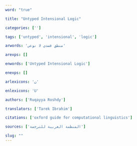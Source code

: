 ```yaml
---
word: "true"

title: "Untyped Intensional Logic"

categories: ['']

tags: ['untyped', 'intensional', 'logic']

arwords: 'منطق قصدي لا نوعي'

arexps: []

enwords: ['Untyped Intensional Logic']

enexps: []

arlexicons: 'ن'

enlexicons: 'U'

authors: ['Ruqayya Roshdy']

translators: ['Tarek Ibrahim']

citations: ['oxford guide for computational linguistics']

sources: ['المنظمة العربية للترجمة']

slug: ""
---
```


